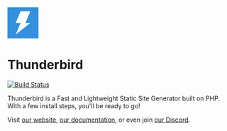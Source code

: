 <img src="./dist/assets/images/thunderbird.svg" width="70px">

# Thunderbird

[![Build Status](https://travis-ci.com/ThunderbirdSSG/Thunderbird.svg?branch=master)](https://travis-ci.com/ThunderbirdSSG/Thunderbird)

Thunderbird is a Fast and Lightweight Static Site Generator built on PHP. With a few install steps, you'll be ready to go! 

Visit [our website](https://thunderbird.netlify.com), [our documentation](https://thunderbird.netlify.com/docs), or even join [our Discord](https://discord.gg/sxkrycQ).